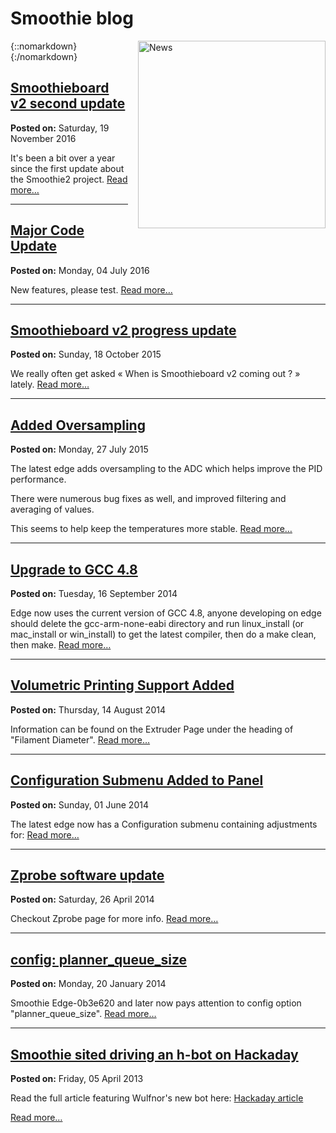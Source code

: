 # Smoothie blog

{::nomarkdown}
<a href="/images/bacteria.png">
  <img src="/images/bacteria.png" alt="News" style="width: 300px; height: 300px; float: right; margin-left: 1rem;"/>
</a>
{:/nomarkdown}

## [Smoothieboard v2 second update](blog_15)

**Posted on:** Saturday, 19 November 2016

It's been a bit over a year since the first update about the Smoothie2 project. [Read more…](blog_15)

---

## [Major Code Update](blog_14)

**Posted on:** Monday, 04 July 2016

New features, please test. [Read more…](blog_14)

---

## [Smoothieboard v2 progress update](blog_13)

**Posted on:** Sunday, 18 October 2015

We really often get asked « When is Smoothieboard v2 coming out ? » lately. [Read more…](blog_13)

---

## [Added Oversampling](blog_12)

**Posted on:** Monday, 27 July 2015

The latest edge adds oversampling to the ADC which helps improve the PID performance.

There were numerous bug fixes as well, and improved filtering and averaging of values.

This seems to help keep the temperatures more stable. [Read more…](blog_12)

---

## [Upgrade to GCC 4.8](blog_11)

**Posted on:** Tuesday, 16 September 2014

Edge now uses the current version of GCC 4.8, anyone developing on edge should delete the gcc-arm-none-eabi directory and run linux_install (or mac_install or win_install) to get the latest compiler, then do a make clean, then make. [Read more…](blog_11)

---

## [Volumetric Printing Support Added](blog_10)

**Posted on:** Thursday, 14 August 2014

Information can be found on the Extruder Page under the heading of "Filament Diameter". [Read more…](blog_10)

---

## [Configuration Submenu Added to Panel](blog_9)

**Posted on:** Sunday, 01 June 2014

The latest edge now has a Configuration submenu containing adjustments for: [Read more…](blog_9)

---

## [Zprobe software update](blog_8)

**Posted on:** Saturday, 26 April 2014

Checkout Zprobe page for more info. [Read more…](blog_8)

---

## [config: planner_queue_size](blog_7)

**Posted on:** Monday, 20 January 2014

Smoothie Edge-0b3e620 and later now pays attention to config option "planner_queue_size". [Read more…](blog_7)

---

## [Smoothie sited driving an h-bot on Hackaday](blog_6)

**Posted on:** Friday, 05 April 2013

Read the full article featuring Wulfnor's new bot here: [Hackaday article](http://hackaday.com/2013/04/05/h-bot-style-3d-printer-moves-bed-for-z-axis/)

[Read more…](blog_6)
